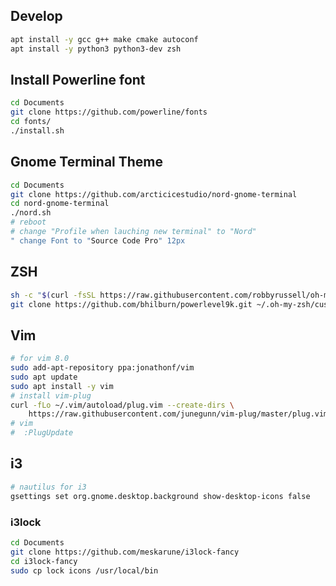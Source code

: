 ## Develop

```bash
apt install -y gcc g++ make cmake autoconf
apt install -y python3 python3-dev zsh
```

## Install Powerline font

```bash
cd Documents
git clone https://github.com/powerline/fonts
cd fonts/
./install.sh
```
## Gnome Terminal Theme

```bash
cd Documents
git clone https://github.com/arcticicestudio/nord-gnome-terminal
cd nord-gnome-terminal
./nord.sh
# reboot
# change "Profile when lauching new terminal" to "Nord"
" change Font to "Source Code Pro" 12px
```

## ZSH

```bash
sh -c "$(curl -fsSL https://raw.githubusercontent.com/robbyrussell/oh-my-zsh/master/tools/install.sh)"
git clone https://github.com/bhilburn/powerlevel9k.git ~/.oh-my-zsh/custom/themes/powerlevel9k
```
## Vim

```bash
# for vim 8.0
sudo add-apt-repository ppa:jonathonf/vim
sudo apt update
sudo apt install -y vim
# install vim-plug
curl -fLo ~/.vim/autoload/plug.vim --create-dirs \
    https://raw.githubusercontent.com/junegunn/vim-plug/master/plug.vim
# vim
#  :PlugUpdate
```

## i3

```bash
# nautilus for i3
gsettings set org.gnome.desktop.background show-desktop-icons false
```
### i3lock

```bash
cd Documents
git clone https://github.com/meskarune/i3lock-fancy
cd i3lock-fancy
sudo cp lock icons /usr/local/bin
```
